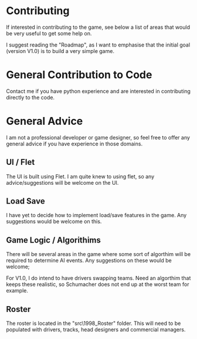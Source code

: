 # Contributing

If interested in contributing to the game, see below a list of areas that would be very useful to get some help on.

I suggest reading the "Roadmap", as I want to emphasise that the initial goal (version V1.0) is to build a very simple game.

# General Contribution to Code

Contact me if you have python experience and are interested in contributing directly to the code.

# General Advice

I am not a professional developer or game designer, so feel free to offer any general advice if you have experience in those domains.

## UI / Flet

The UI is built using Flet. I am quite knew to using flet, so any advice/suggestions will be welcome on the UI.

## Load Save

I have yet to decide how to implement load/save features in the game. Any suggestions would be welcome on this.

## Game Logic / Algorithims

There will be several areas in the game where some sort of algorthim will be required to determine AI events. Any suggestions on these would be welcome;

For V1.0, I do intend to have drivers swapping teams. Need an algorthim that keeps these realistic, so Schumacher does not end up at the worst team for example.

## Roster

The roster is located in the "src\1998_Roster" folder. This will need to be populated with drivers, tracks, head designers and commercial managers.


